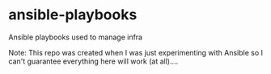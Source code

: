 # ansible-playbooks
Ansible playbooks used to manage infra

Note: This repo was created when I was just experimenting with Ansible so I can't guarantee everything here will work (at all)....
